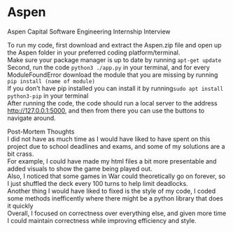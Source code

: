 # Aspen
Aspen Capital Software Engineering Internship Interview <br>

To run my code, first download and extract the Aspen.zip file and open up the Aspen folder in your preferred coding platform/terminal. <br>
Make sure your package manager is up to date by running `apt-get update` <br>
Second, run the code `python3 ./app.py` in your terminal, and for every ModuleFoundError download the module that you are missing by running `pip install (name of module)` <br>
If you don't have pip installed you can install it by running`sudo apt install python3-pip` in your terminal<br>
After running the code, the code should run a local server to the address http://127.0.0.1:5000, and then from there you can use the buttons to navigate around. <br>


Post-Mortem Thoughts <br>
I did not have as much time as I would have liked to have spent on this project due to school deadlines and exams, and some of my solutions are a bit crass. <br>
For example, I could have made my html files a bit more presentable and added visuals to show the game being played out. <br>
Also, I noticed that some games in War could theoretically go on forever, so I just shuffled the deck every 100 turns to help limit deadlocks. <br>
Another thing I would have liked to fixed is the style of my code, I coded some methods inefficently where there might be a python library that does it quickly <br>
Overall, I focused on correctness over everything else, and given more time I could maintain correctness while improving efficiency and style. <br>
